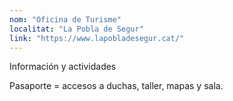 ```yaml
---
nom: "Oficina de Turisme"
localitat: "La Pobla de Segur"
link: "https://www.lapobladesegur.cat/"
---
```


Información y actividades

Pasaporte = accesos a duchas, taller, mapas y sala.
